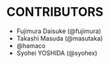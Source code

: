 CONTRIBUTORS
============

* Fujimura Daisuke (@fujimura)
* Takashi Masuda (@masutaka)
* @hamaco
* Syohei YOSHIDA (@syohex)
